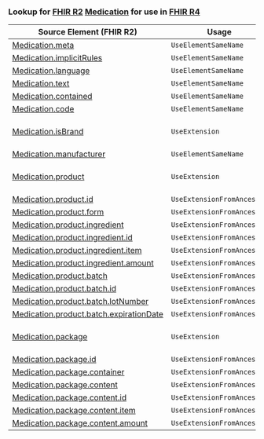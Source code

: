 ### Lookup for [FHIR R2](https://hl7.org/fhir/DSTU2/) [Medication](https://hl7.org/fhir/DSTU2/Medication.html) for use in [FHIR R4](https://hl7.org/fhir/R4/)

| Source Element (FHIR R2) | Usage | Target |
| -------------- | ----- | ------ |
| [Medication.meta](https://hl7.org/fhir/DSTU2/Medication.html#resource) | `UseElementSameName` | [Medication.meta](https://hl7.org/fhir/R4/Medication.html#resource) |
| [Medication.implicitRules](https://hl7.org/fhir/DSTU2/Medication.html#resource) | `UseElementSameName` | [Medication.implicitRules](https://hl7.org/fhir/R4/Medication.html#resource) |
| [Medication.language](https://hl7.org/fhir/DSTU2/Medication.html#resource) | `UseElementSameName` | [Medication.language](https://hl7.org/fhir/R4/Medication.html#resource) |
| [Medication.text](https://hl7.org/fhir/DSTU2/Medication.html#resource) | `UseElementSameName` | [Medication.text](https://hl7.org/fhir/R4/Medication.html#resource) |
| [Medication.contained](https://hl7.org/fhir/DSTU2/Medication.html#resource) | `UseElementSameName` | [Medication.contained](https://hl7.org/fhir/R4/Medication.html#resource) |
| [Medication.code](https://hl7.org/fhir/DSTU2/Medication.html#resource) | `UseElementSameName` | [Medication.code](https://hl7.org/fhir/R4/Medication.html#resource) |
| [Medication.isBrand](https://hl7.org/fhir/DSTU2/Medication.html#resource) | `UseExtension` | [http://hl7.org/fhir/1.0/StructureDefinition/extension-Medication.isBrand](StructureDefinition-ext-R2-Medication.isBrand.html) |
| [Medication.manufacturer](https://hl7.org/fhir/DSTU2/Medication.html#resource) | `UseElementSameName` | [Medication.manufacturer](https://hl7.org/fhir/R4/Medication.html#resource) |
| [Medication.product](https://hl7.org/fhir/DSTU2/Medication.html#resource) | `UseExtension` | [http://hl7.org/fhir/1.0/StructureDefinition/extension-Medication.product](StructureDefinition-ext-R2-Medication.product.html) |
| [Medication.product.id](https://hl7.org/fhir/DSTU2/Medication.html#resource) | `UseExtensionFromAncestor` | - |
| [Medication.product.form](https://hl7.org/fhir/DSTU2/Medication.html#resource) | `UseExtensionFromAncestor` | - |
| [Medication.product.ingredient](https://hl7.org/fhir/DSTU2/Medication.html#resource) | `UseExtensionFromAncestor` | - |
| [Medication.product.ingredient.id](https://hl7.org/fhir/DSTU2/Medication.html#resource) | `UseExtensionFromAncestor` | - |
| [Medication.product.ingredient.item](https://hl7.org/fhir/DSTU2/Medication.html#resource) | `UseExtensionFromAncestor` | - |
| [Medication.product.ingredient.amount](https://hl7.org/fhir/DSTU2/Medication.html#resource) | `UseExtensionFromAncestor` | - |
| [Medication.product.batch](https://hl7.org/fhir/DSTU2/Medication.html#resource) | `UseExtensionFromAncestor` | - |
| [Medication.product.batch.id](https://hl7.org/fhir/DSTU2/Medication.html#resource) | `UseExtensionFromAncestor` | - |
| [Medication.product.batch.lotNumber](https://hl7.org/fhir/DSTU2/Medication.html#resource) | `UseExtensionFromAncestor` | - |
| [Medication.product.batch.expirationDate](https://hl7.org/fhir/DSTU2/Medication.html#resource) | `UseExtensionFromAncestor` | - |
| [Medication.package](https://hl7.org/fhir/DSTU2/Medication.html#resource) | `UseExtension` | [http://hl7.org/fhir/1.0/StructureDefinition/extension-Medication.package](StructureDefinition-ext-R2-Medication.package.html) |
| [Medication.package.id](https://hl7.org/fhir/DSTU2/Medication.html#resource) | `UseExtensionFromAncestor` | - |
| [Medication.package.container](https://hl7.org/fhir/DSTU2/Medication.html#resource) | `UseExtensionFromAncestor` | - |
| [Medication.package.content](https://hl7.org/fhir/DSTU2/Medication.html#resource) | `UseExtensionFromAncestor` | - |
| [Medication.package.content.id](https://hl7.org/fhir/DSTU2/Medication.html#resource) | `UseExtensionFromAncestor` | - |
| [Medication.package.content.item](https://hl7.org/fhir/DSTU2/Medication.html#resource) | `UseExtensionFromAncestor` | - |
| [Medication.package.content.amount](https://hl7.org/fhir/DSTU2/Medication.html#resource) | `UseExtensionFromAncestor` | - |
